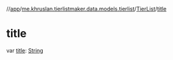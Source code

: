 //[app](../../../index.md)/[me.khruslan.tierlistmaker.data.models.tierlist](../index.md)/[TierList](index.md)/[title](title.md)

# title

var [title](title.md): [String](https://kotlinlang.org/api/latest/jvm/stdlib/kotlin/-string/index.html)
